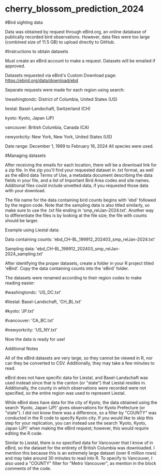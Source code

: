 # cherry_blossom_prediction_2024


#Bird sighting data

Data was obtained by request through eBird.org, an online database of publically recorded bird observations.
However, data files were too large (combined size of 11.5 GB) to upload directly to GitHub.



#Instructions to obtain datasets

Must create an eBird account to make a request.
Datasets will be emailed if approved.

Datasets requested via eBird's Custom Download page:
https://ebird.org/data/download/ebd


Separate requests were made for each region using search:

\twashingtondc: District of Columbia, United States (US)

liestal: Basel-Landschaft, Switzerland (CH)

kyoto: Kyoto, Japan (JP)

vancouver: British Columbia, Canada (CA)

newyorkcity: New York, New York, United States (US)

Date range: December 1, 1999 to February 16, 2024
All species were used.


#Managing datasets

After receiving the emails for each location, there will be a download link for a zip file. In the zip you'll find your requested dataset in .txt format, as well as the eBird data Terms of Use, a metadata document describing the data fields in your file, and a list of Important Bird Area codes and site names. Additional files could include unvetted data, if you requested those data with your download.


The file name for the data containing bird counts begins with 'ebd' followed by the region code.
Note that the sampling data is also titled similarly, so make sure to use the .txt file ending in 'smp_relJan-2024.txt'.
Another way to differentiate the files is by looking at the file size; the file with counts should be larger.


Example using Liestal data:


Data containing counts: 'ebd_CH-BL_199912_202403_smp_relJan-2024.txt'


Sampling data: 'ebd_CH-BL_199912_202403_smp_relJan-2024_sampling.txt'

After identifying the proper datasets, create a folder in your R project titled 'eBird'.
Copy the data containing counts into the 'eBird' folder.

The datasets were renamed according to their region codes to make reading easier:


#washingtondc: 'US_DC.txt'


#liestal: Basel-Landschaft, 'CH_BL.txt'


#kyoto: 'JP.txt'


#vancouver: 'CA_BC.txt'


#newyorkcity: 'US_NY.txt'




Now the data is ready for use!




Additional Notes


All of the eBird datasets are very large, so they cannot be viewed in R, nor can they be converted to CSV. Additionally, they may take a few minutes to read.


eBird does not have specific data for Liestal, and Basel-Landschaft was used instead since that is the canton (or "state") that Liestal resides in. Additionally, the county in which observations were recorded were not specified, so the entire region was used to represent Liestal.


While eBird does have data for the city of Kyoto, the data obtained using the search 'Kyoto, Japan (JP)' gives observations for Kyoto Prefecture (or "state"). I did not know there was a difference, so a filter by "COUNTY" was conducted in the R code to specify Kyoto city. If you would like to skip this step for your replication, you can instead use the search 'Kyoto, Kyoto, Japan (JP)' when making the eBird request; however, this would require editing the R code.


Similar to Liestal, there is no specified data for Vancouver that I know of in eBird, so the dataset for the entirety of British Columbia was downloaded. I mention this because this is an extremely large dataset (over 6 million rows) and may take around 30 minutes to read into R. To specify to Vancouver, I also used a "COUNTY" filter for "Metro Vancouver", as mention in the block comments of the code.






